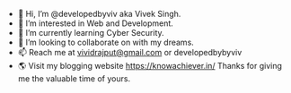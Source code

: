 - 👋 Hi, I’m @developedbyviv aka Vivek Singh.
- 👀 I’m interested in Web and Development.
- 🌱 I’m currently learning Cyber Security.
- 💞️ I’m looking to collaborate on with my dreams.
- 📫 Reach me at vividrajput@gmail.com or developedbybyviv
- 🌎 Visit my blogging website https://knowachiever.in/
Thanks for giving me the valuable time of yours.
